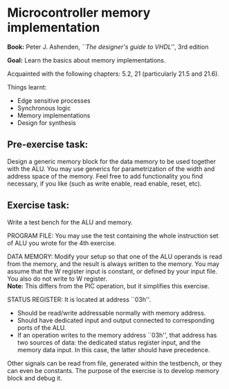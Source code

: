 
Microcontroller memory implementation  
========================================

**Book:** Peter J. Ashenden, *``The designer's guide to VHDL''*, 3rd edition

**Goal:** Learn the basics about memory implementations. 

Acquainted with  the following chapters: 5.2, 21 (particularly 21.5 and 21.6).

Things learnt:
*  Edge sensitive processes
*  Synchronous logic 
*  Memory implementations
*  Design for synthesis

Pre-exercise task:
------------------

Design a generic  memory block for the  data memory
to be used together with the ALU. You may use
generics for parametrization of the width and address space of the memory.
Feel free to add functionality you find necessary, if you like (such as write enable, read enable, reset, etc).

Exercise task:
--------------

Write a test bench for the ALU and memory.

PROGRAM FILE: You may use the test containing the whole
instruction set of ALU you wrote for the 4th exercise.  

DATA MEMORY: Modify your setup so that one of the ALU operands is read from the memory, 
and the  result is always written to the memory. You may assume that
the W register input is constant, or defined by your input file. You also do not
write to W register.   
**Note:** This differs from the PIC operation, but it simplifies this
exercise.

STATUS REGISTER: It is located at address ``03h''. 
*  Should be read/write addressable normally with memory address.
*  Should have dedicated input and output connected to corresponding
        ports of the ALU.
*  If an operation writes to the  memory address ``03h'', that address
        has two sources of data: the dedicated status register input, and the memory
        data input. In this case, the latter should have precedence.

Other signals can be read from file, generated within the testbench, or
they can even be constants. The purpose of the exercise is to develop memory block and debug
it.

